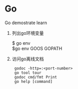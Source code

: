 # Go
Go demostrate learn
1. 列出go环境变量
    
    $ go env    
    $go env GOOS GOPATH

2. 访问go离线文档

    	godoc -http=:<port-number>
		go tool tour
		godoc cmd/fmt Print
		go help [command]










